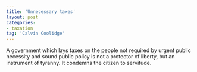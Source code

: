 ```yaml
---
title: 'Unnecessary taxes'
layout: post
categories:
- taxation
tag: 'Calvin Coolidge'
---
```


A government which lays taxes on the people not required by urgent public necessity and sound public policy is not a protector of liberty, but an instrument of tyranny. It condemns the citizen to servitude.